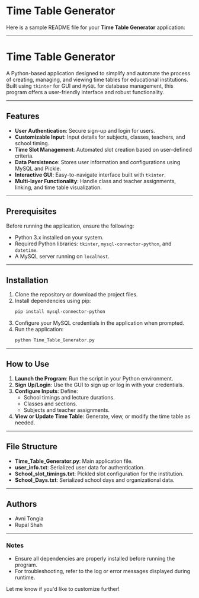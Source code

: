 # Time Table Generator
Here is a sample README file for your **Time Table Generator** application:

---

# Time Table Generator

A Python-based application designed to simplify and automate the process of creating, managing, and viewing time tables for educational institutions. Built using `tkinter` for GUI and `MySQL` for database management, this program offers a user-friendly interface and robust functionality.

---

## Features

- **User Authentication**: Secure sign-up and login for users.
- **Customizable Input**: Input details for subjects, classes, teachers, and school timing.
- **Time Slot Management**: Automated slot creation based on user-defined criteria.
- **Data Persistence**: Stores user information and configurations using MySQL and Pickle.
- **Interactive GUI**: Easy-to-navigate interface built with `tkinter`.
- **Multi-layer Functionality**: Handle class and teacher assignments, linking, and time table visualization.

---

## Prerequisites

Before running the application, ensure the following:

- Python 3.x installed on your system.
- Required Python libraries: `tkinter`, `mysql-connector-python`, and `datetime`.
- A MySQL server running on `localhost`.

---

## Installation

1. Clone the repository or download the project files.
2. Install dependencies using pip:
   ```bash
   pip install mysql-connector-python
   ```
3. Configure your MySQL credentials in the application when prompted.
4. Run the application:
   ```bash
   python Time_Table_Generator.py
   ```

---

## How to Use

1. **Launch the Program**: Run the script in your Python environment.
2. **Sign Up/Login**: Use the GUI to sign up or log in with your credentials.
3. **Configure Inputs**: Define:
   - School timings and lecture durations.
   - Classes and sections.
   - Subjects and teacher assignments.
4. **View or Update Time Table**: Generate, view, or modify the time table as needed.

---

## File Structure

- **Time_Table_Generator.py**: Main application file.
- **user_info.txt**: Serialized user data for authentication.
- **School_slot_timings.txt**: Pickled slot configuration for the institution.
- **School_Days.txt**: Serialized school days and organizational data.

---

## Authors

- Avni Tongia
- Rupal Shah

---

### Notes

- Ensure all dependencies are properly installed before running the program.
- For troubleshooting, refer to the log or error messages displayed during runtime.

Let me know if you'd like to customize further! 
